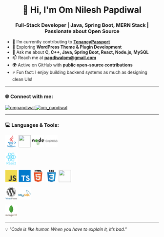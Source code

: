 <h1 align="center">👋 Hi, I'm Om Nilesh Papdiwal</h1>
<h3 align="center">Full-Stack Developer | Java, Spring Boot, MERN Stack | Passionate about Open Source</h3>

- 🚀 I’m currently contributing to **[TenancyPassport](https://tenancypassport.com)**
- 🌱 Exploring **WordPress Theme & Plugin Development**
- 💬 Ask me about **C, C++, Java, Spring Boot, React, Node.js, MySQL**
- 📫 Reach me at **papdiwalom@gmail.com**
- 🌍 Active on GitHub with **public open-source contributions**
- ⚡ Fun fact: I enjoy building backend systems as much as designing clean UIs!

---

<h3 align="left">🌐 Connect with me:</h3>
<p align="left">
<a href="https://linkedin.com/in/ompapdiwal" target="_blank">
<img align="center" src="https://raw.githubusercontent.com/rahuldkjain/github-profile-readme-generator/master/src/images/icons/Social/linked-in-alt.svg" alt="ompapdiwal" height="30" width="40" />
</a>
<a href="https://www.leetcode.com/om_papdiwal" target="_blank">
<img align="center" src="https://raw.githubusercontent.com/rahuldkjain/github-profile-readme-generator/master/src/images/icons/Social/leet-code.svg" alt="om_papdiwal" height="30" width="40" />
</a>
</p>

---

<h3 align="left">💻 Languages & Tools:</h3>
<p align="left"> 
<!-- Backend -->
<a href="https://www.java.com" target="_blank"><img src="https://raw.githubusercontent.com/devicons/devicon/master/icons/java/java-original.svg" width="40" height="40"/></a>
<a href="https://spring.io/" target="_blank"><img src="https://www.vectorlogo.zone/logos/springio/springio-icon.svg" width="40" height="40"/></a>
<a href="https://nodejs.org" target="_blank"><img src="https://raw.githubusercontent.com/devicons/devicon/master/icons/nodejs/nodejs-original-wordmark.svg" width="40" height="40"/></a>
<a href="https://expressjs.com" target="_blank"><img src="https://raw.githubusercontent.com/devicons/devicon/master/icons/express/express-original-wordmark.svg" width="40" height="40"/></a>

<!-- Frontend -->
<a href="https://reactjs.org/" target="_blank"><img src="https://raw.githubusercontent.com/devicons/devicon/master/icons/react/react-original-wordmark.svg" width="40" height="40"/></a>

<a href="https://developer.mozilla.org/en-US/docs/Web/JavaScript" target="_blank"><img src="https://raw.githubusercontent.com/devicons/devicon/master/icons/javascript/javascript-original.svg" width="40" height="40"/></a>
<a href="https://www.typescriptlang.org/" target="_blank"><img src="https://raw.githubusercontent.com/devicons/devicon/master/icons/typescript/typescript-original.svg" width="40" height="40"/></a>
<a href="https://www.w3.org/html/" target="_blank"><img src="https://raw.githubusercontent.com/devicons/devicon/master/icons/html5/html5-original-wordmark.svg" width="40" height="40"/></a>
<a href="https://www.w3schools.com/css/" target="_blank"><img src="https://raw.githubusercontent.com/devicons/devicon/master/icons/css3/css3-original-wordmark.svg" width="40" height="40"/></a>
<a href="https://tailwindcss.com/" target="_blank"><img src="https://www.vectorlogo.zone/logos/tailwindcss/tailwindcss-icon.svg" width="40" height="40"/></a>

<!-- WordPress / PHP -->
<a href="https://wordpress.org" target="_blank"><img src="https://raw.githubusercontent.com/devicons/devicon/master/icons/wordpress/wordpress-original.svg" width="40" height="40"/></a>
<a href="https://www.mysql.com/" target="_blank"><img src="https://raw.githubusercontent.com/devicons/devicon/master/icons/mysql/mysql-original-wordmark.svg" width="40" height="40"/></a>


<a href="https://www.mongodb.com/" target="_blank"><img src="https://raw.githubusercontent.com/devicons/devicon/master/icons/mongodb/mongodb-original-wordmark.svg" width="40" height="40"/></a>

</p>

---



💡 *"Code is like humor. When you have to explain it, it’s bad."*  
